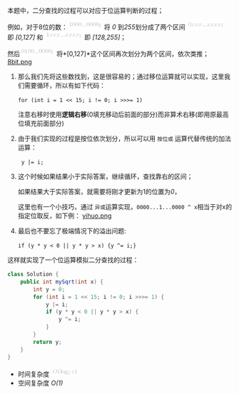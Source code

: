 本题中，二分查找的过程可以对应于位运算判断的过程；

例如，对于8位的数：![1000\_0000_2 ](./p__1000_0000_2_.png)  将 *0* 到*255*划分成了两个区间 ![0xxx\_xxxx_2 ](./p__0xxx_xxxx_2_.png)  即 *[0,127]* 和 ![1xxx\_xxxx_2 ](./p__1xxx_xxxx_2_.png)  即 *[128,255]*；

然后![0100\_0000_2 ](./p__0100_0000_2_.png) 将*[0,127]*这个区间再次划分为两个区间，依次类推；
 [8bit.png](https://pic.leetcode-cn.com/e718fc720a0df6d87341ef58439f8469bbb35f8ef4809e13ab23536bc82f4c3b-8bit.png)


1. 那么我们先将这些数找到，这是很容易的；通过移位运算就可以实现，这里我们需要循环，所以有如下代码：

    `for (int i = 1 << 15; i != 0; i >>>= 1)`

    注意右移时使用**逻辑右移**(0填充移动后前面的部分)而非算术右移(即用原最高位填充前面部分)

2. 由于我们实现的过程是按位依次划分，所以可以用 `按位或` 运算代替传统的加法运算：

    ` y |= i;`

3. 这个时候如果结果小于实际答案，继续循环，查找靠右的区间；

    如果结果大于实际答案，就需要将刚才更新为1的位置为*0*，

    这里也有一个小技巧，通过 `异或`运算实现，`0000...1...0000 ^ x`相当于对x的指定位取反，如下例：
 [yihuo.png](https://pic.leetcode-cn.com/77478dda2c684fb33837112bdf84f2e64253000240eae7d85f96716cec22a838-yihuo.png)


4. 最后也不要忘了极端情况下的溢出问题:

    `if (y * y < 0 || y * y > x) {y ^= i;}`

    

这样就实现了一个位运算模拟二分查找的过程：

```java
class Solution {
    public int mySqrt(int x) {
        int y = 0;
        for (int i = 1 << 15; i != 0; i >>>= 1) {
            y |= i;
            if (y * y < 0 || y * y > x) {
                y ^= i;
            }
        }
        return y;
    }
}
```


- 时间复杂度 ![O(\log_2x) ](./p__O_log_2x__.png) 
- 空间复杂度 *O(1)* 

